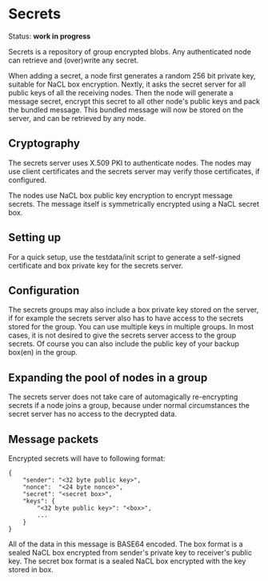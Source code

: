 # Secrets

Status: **work in progress**

Secrets is a repository of group encrypted blobs. Any authenticated node can
retrieve and (over)write any secret.

When adding a secret, a node first generates a random 256 bit private key,
suitable for NaCL box encryption. Nextly, it asks the secret server for all
public keys of all the receiving nodes. Then the node will generate a message
secret, encrypt this secret to all other node's public keys and pack the bundled
message. This bundled message will now be stored on the server, and can be
retrieved by any node.

## Cryptography

The secrets server uses X.509 PKI to authenticate nodes. The nodes may use
client certificates and the secrets server may verify those certificates, if
configured.

The nodes use NaCL box public key encryption to encrypt message secrets. The
message itself is symmetrically encrypted using a NaCL secret box.

## Setting up

For a quick setup, use the testdata/init script to generate a self-signed
certificate and box private key for the secrets server.

## Configuration

The secrets groups may also include a box private key stored on the server, if
for example the secrets server also has to have access to the secrets stored for
the group. You can use multiple keys in multiple groups. In most cases, it is
not desired to give the secrets server access to the group secrets. Of course
you can also include the public key of your backup box(en) in the group.

## Expanding the pool of nodes in a group

The secrets server does not take care of automagically re-encrypting secrets if
a node joins a group, because under normal circumstances the secret server has
no access to the decrypted data.

## Message packets

Encrypted secrets will have to following format:

    {
        "sender": "<32 byte public key>",
        "nonce":  "<24 byte nonce>",
        "secret": "<secret box>",
        "keys": {
            "<32 byte public key>": "<box>",
            ...
        }
    }

All of the data in this message is BASE64 encoded. The box format is a sealed
NaCL box encrypted from sender's private key to receiver's public key. The
secret box format is a sealed NaCL box encrypted with the key stored in box.
